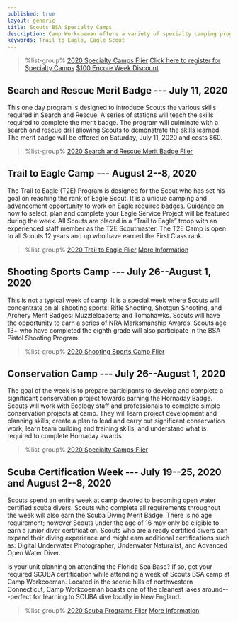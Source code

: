 ```yaml
---
published: true
layout: generic
title: Scouts BSA Specialty Camps
description: Camp Workcoeman offers a variety of specialty camping programs. Each offers unique enrichment and advancement activities.
keywords: Trail to Eagle, Eagle Scout
---
```


> %list-group%
> <a href="{{ site.url }}/pdf/2020/2020-specialty-flier.pdf" class="list-group-item">2020 Specialty Camps Flier</a>
> <a href="{{ site.url }}/scouts-bsa/register/" class="list-group-item">Click here to register for Specialty Camps</a>
> <a href="{{ site.url }}/scouts-bsa/fees/" class="list-group-item">$100 Encore Week Discount</a>

## Search and Rescue Merit Badge --- July 11, 2020

This one day program is designed to introduce Scouts the various skills
required in Search and Rescue. A series of stations will teach the skills
required to complete the merit badge. The program will culminate with a search
and rescue drill allowing Scouts to demonstrate the skills learned. The merit
badge will be offered on Saturday, July 11, 2020 and costs $60.

> %list-group%
> <a href="{{ site.url }}/pdf/2020/2020-sar-flier.pdf" class="list-group-item">2020 Search and Rescue Merit Badge Flier</a>

## Trail to Eagle Camp --- August 2--8, 2020

The Trail to Eagle (T2E) Program is designed for the Scout who has set his goal on reaching the rank of Eagle Scout. It is a unique camping and advancement opportunity to work on Eagle required badges. Guidance on how to select, plan and complete your Eagle Service Project will be featured during the week. All Scouts are placed in a “Trail to Eagle” troop with an experienced staff member as the T2E Scoutmaster. The T2E Camp is open to all Scouts 12 years and up who have earned the First Class rank.

> %list-group%
> <a href="{{ site.url }}/pdf/2020/2020-trail-to-eagle-flier.pdf" class="list-group-item">2020 Trail to Eagle Flier</a>
> <a href="{{ site.url }}/scouts-bsa/trail-to-eagle/" class="list-group-item">More Information</a>

## Shooting Sports Camp --- July 26--August 1, 2020

This is not a typical week of camp. It is a special week where Scouts will concentrate on all shooting sports: Rifle Shooting, Shotgun Shooting, and Archery Merit Badges; Muzzleloaders; and Tomahawks. Scouts will have the opportunity to earn a series of NRA Marksmanship Awards. Scouts age 13+ who have completed the eighth grade will also participate in the BSA Pistol Shooting Program.

> %list-group%
> <a href="{{ site.url }}/pdf/2020/2020-shooting-sports-flier.pdf" class="list-group-item">2020 Shooting Sports Camp Flier</a>

## Conservation Camp --- July 26--August 1, 2020

The goal of the week is to prepare participants to develop and complete a significant conservation project towards earning the Hornaday Badge. Scouts will work with Ecology staff and professionals to complete simple conservation projects at camp. They will learn project development and planning skills; create a plan to lead and carry out significant conservation work; learn team building and training skills; and understand what is required to complete Hornaday awards.

> %list-group%
> <a href="{{ site.url }}/pdf/2020/2020-specialty-flier.pdf" class="list-group-item">2020 Specialty Camps Flier</a>

## Scuba Certification Week --- July 19--25, 2020 and August 2--8, 2020

Scouts spend an entire week at camp devoted to becoming open water certified scuba divers. Scouts who complete all requirements throughout the week will also earn the Scuba Diving Merit Badge. There is no age requirement; however Scouts under the age of 16 may only be eligible to earn a junior diver certification. Scouts who are already certified divers can expand their diving experience and might earn additional certifications such as: Digital Underwater Photographer, Underwater Naturalist, and Advanced Open Water Diver.

Is your unit planning on attending the Florida Sea Base? If so, get your required SCUBA certification while attending a week of Scouts BSA camp at Camp Workcoeman. Located in the scenic hills of northwestern Connecticut, Camp Workcoeman boasts one of the cleanest lakes around---perfect for learning to SCUBA dive locally in New England.

> %list-group%
> <a href="{{ site.url }}/pdf/2020/2020-scuba-flier.pdf" class="list-group-item">2020 Scuba Programs Flier</a>
> <a href="{{ site.url }}/scouts-bsa/special-programs/scuba/" class="list-group-item">More Information</a>
